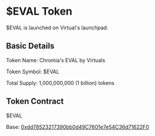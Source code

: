 # $EVAL Token

$EVAL is launched on Virtual's launchpad.



## Basic Details

Token Name: Chromia's EVAL by Virtuals

Token Symbol: $EVAL

Total Supply: 1,000,000,000 (1 billion) tokens



## Token Contract

$EVAL

Base: [0xdd78523217390bb0d49C7601e7e54C36d71622F0](https://basescan.org/address/0xdd78523217390bb0d49c7601e7e54c36d71622f0)



